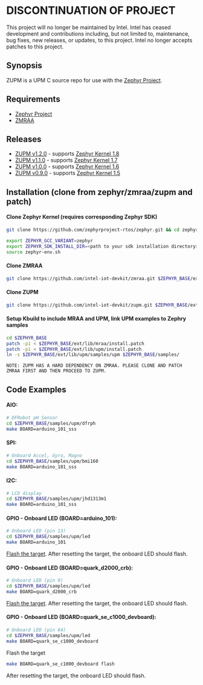 # DISCONTINUATION OF PROJECT #
This project will no longer be maintained by Intel.
Intel has ceased development and contributions including, but not limited to, maintenance, bug fixes, new releases, or updates, to this project.
Intel no longer accepts patches to this project.
## Synopsis

ZUPM is a UPM C source repo for use with the [Zephyr Project](http://zephyrproject.org).

## Requirements

- [Zephyr Project](https://gerrit.zephyrproject.org)
- [ZMRAA](https://github.com/intel-iot-devkit/zmraa)

## Releases

- [ZUPM v1.2.0](https://github.com/intel-iot-devkit/zupm/tree/v1.2.0) - supports [Zephyr Kernel 1.8](https://github.com/zephyrproject-rtos/zephyr/tree/zephyr-v1.8.0)
- [ZUPM v1.1.0](https://github.com/intel-iot-devkit/zupm/tree/v1.1.0) - supports [Zephyr Kernel 1.7](https://github.com/zephyrproject-rtos/zephyr/tree/zephyr-v1.7.0)
- [ZUPM v1.0.0](https://github.com/intel-iot-devkit/zupm/tree/v1.0.0) - supports [Zephyr Kernel 1.6](https://github.com/zephyrproject-rtos/zephyr/tree/zephyr-v1.6.0)
- [ZUPM v0.9.0](https://github.com/intel-iot-devkit/zupm/tree/v0.9.0) - supports [Zephyr Kernel 1.5](https://github.com/zephyrproject-rtos/zephyr/tree/zephyr-v1.5.0)

## Installation (clone from zephyr/zmraa/zupm and patch)

#### Clone Zephyr Kernel (requires corresponding Zephyr SDK)
```sh
git clone https://github.com/zephyrproject-rtos/zephyr.git && cd zephyr && git checkout tags/v1.7.0

export ZEPHYR_GCC_VARIANT=zephyr
export ZEPHYR_SDK_INSTALL_DIR=<path to your sdk installation directory>
source zephyr-env.sh
```

#### Clone ZMRAA
```sh
git clone https://github.com/intel-iot-devkit/zmraa.git $ZEPHYR_BASE/ext/lib/mraa
```

#### Clone ZUPM
```sh
git clone https://github.com/intel-iot-devkit/zupm.git $ZEPHYR_BASE/ext/lib/upm
```

#### Setup Kbuild to include MRAA and UPM, link UPM examples to Zephry samples
```sh
cd $ZEPHYR_BASE
patch -p1 < $ZEPHYR_BASE/ext/lib/mraa/install.patch
patch -p1 < $ZEPHYR_BASE/ext/lib/upm/install.patch
ln -s $ZEPHYR_BASE/ext/lib/upm/samples/upm $ZEPHYR_BASE/samples/
```

```
NOTE: ZUPM HAS A HARD DEPENDENCY ON ZMRAA. PLEASE CLONE AND PATCH ZMRAA FIRST AND THEN PROCEED TO ZUPM.
```

## Code Examples

#### AIO:
```sh
# DFRobot pH Sensor
cd $ZEPHYR_BASE/samples/upm/dfrph
make BOARD=arduino_101_sss
```

#### SPI:
```sh
# Onboard Accel, Gyro, Magno
cd $ZEPHYR_BASE/samples/upm/bmi160
make BOARD=arduino_101_sss
```

#### I2C:
```sh
# LCD display
cd $ZEPHYR_BASE/samples/upm/jhd1313m1
make BOARD=arduino_101_sss
```

#### GPIO - Onboard LED (BOARD=arduino_101):
```sh
# Onboard LED (pin 13)
cd $ZEPHYR_BASE/samples/upm/led
make BOARD=arduino_101
```
[Flash the target](https://www.zephyrproject.org/doc/boards/x86/arduino_101/doc/board.html#flashing).  After resetting the target, the onboard LED should flash.

#### GPIO - Onboard LED (BOARD=quark_d2000_crb):
```sh
# Onboard LED (pin 9)
cd $ZEPHYR_BASE/samples/upm/led
make BOARD=quark_d2000_crb
```
[Flash the target](https://www.zephyrproject.org/doc/boards/x86/quark_d2000_crb/doc/quark_d2000_crb.html#flashing).  After resetting the target, the onboard LED should flash.

#### GPIO - Onboard LED (BOARD=quark_se_c1000_devboard):
```sh
# Onboard LED (pin 64)
cd $ZEPHYR_BASE/samples/upm/led
make BOARD=quark_se_c1000_devboard
```
Flash the target
```sh
make BOARD=quark_se_c1000_devboard flash
```
After resetting the target, the onboard LED should flash.

